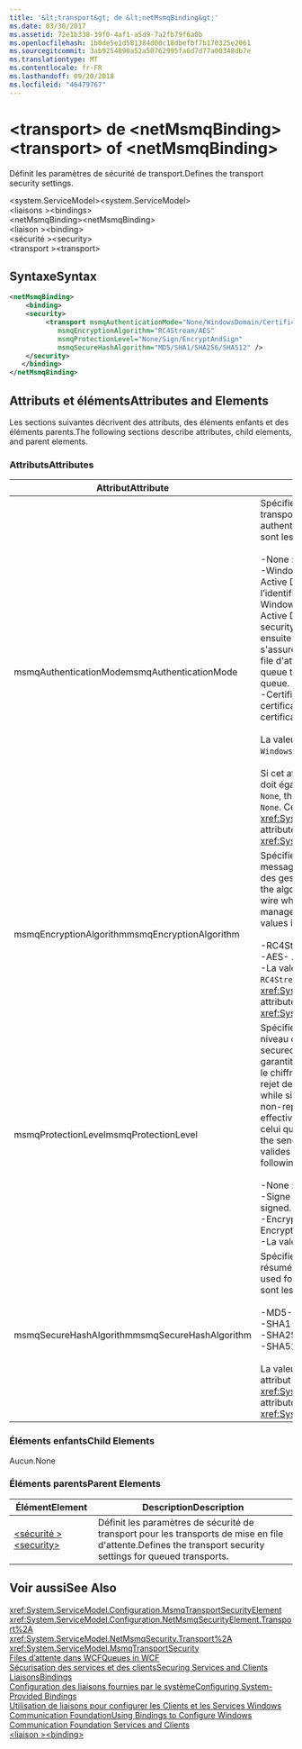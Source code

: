 ```yaml
---
title: '&lt;transport&gt; de &lt;netMsmqBinding&gt;'
ms.date: 03/30/2017
ms.assetid: 72e1b338-39f0-4af1-a5d9-7a2fb79f6a0b
ms.openlocfilehash: 1b0de5e1d581384d00c18dbefbf7b170325e2061
ms.sourcegitcommit: 3ab9254890a52a50762995fa6d7d77a00348db7e
ms.translationtype: MT
ms.contentlocale: fr-FR
ms.lasthandoff: 09/20/2018
ms.locfileid: "46479767"
---
```

# <a name="lttransportgt-of-ltnetmsmqbindinggt"></a><span data-ttu-id="4c3a3-102">&lt;transport&gt; de &lt;netMsmqBinding&gt;</span><span class="sxs-lookup"><span data-stu-id="4c3a3-102">&lt;transport&gt; of &lt;netMsmqBinding&gt;</span></span>
<span data-ttu-id="4c3a3-103">Définit les paramètres de sécurité de transport.</span><span class="sxs-lookup"><span data-stu-id="4c3a3-103">Defines the transport security settings.</span></span>  
  
 <span data-ttu-id="4c3a3-104">\<system.ServiceModel></span><span class="sxs-lookup"><span data-stu-id="4c3a3-104">\<system.ServiceModel></span></span>  
<span data-ttu-id="4c3a3-105">\<liaisons ></span><span class="sxs-lookup"><span data-stu-id="4c3a3-105">\<bindings></span></span>  
<span data-ttu-id="4c3a3-106">\<netMsmqBinding></span><span class="sxs-lookup"><span data-stu-id="4c3a3-106">\<netMsmqBinding></span></span>  
<span data-ttu-id="4c3a3-107">\<liaison ></span><span class="sxs-lookup"><span data-stu-id="4c3a3-107">\<binding></span></span>  
<span data-ttu-id="4c3a3-108">\<sécurité ></span><span class="sxs-lookup"><span data-stu-id="4c3a3-108">\<security></span></span>  
<span data-ttu-id="4c3a3-109">\<transport ></span><span class="sxs-lookup"><span data-stu-id="4c3a3-109">\<transport></span></span>  
  
## <a name="syntax"></a><span data-ttu-id="4c3a3-110">Syntaxe</span><span class="sxs-lookup"><span data-stu-id="4c3a3-110">Syntax</span></span>  
  
```xml  
<netMsmqBinding>  
    <binding>  
    <security>  
         <transport msmqAuthenticationMode="None/WindowsDomain/Certificate"  
            msmqEncryptionAlgorithm="RC4Stream/AES"  
            msmqProtectionLevel="None/Sign/EncryptAndSign"  
            msmqSecureHashAlgorithm="MD5/SHA1/SHA256/SHA512" />  
    </security>  
   </binding>  
</netMsmqBinding>  
```  
  
## <a name="attributes-and-elements"></a><span data-ttu-id="4c3a3-111">Attributs et éléments</span><span class="sxs-lookup"><span data-stu-id="4c3a3-111">Attributes and Elements</span></span>  
 <span data-ttu-id="4c3a3-112">Les sections suivantes décrivent des attributs, des éléments enfants et des éléments parents.</span><span class="sxs-lookup"><span data-stu-id="4c3a3-112">The following sections describe attributes, child elements, and parent elements.</span></span>  
  
### <a name="attributes"></a><span data-ttu-id="4c3a3-113">Attributs</span><span class="sxs-lookup"><span data-stu-id="4c3a3-113">Attributes</span></span>  
  
|<span data-ttu-id="4c3a3-114">Attribut</span><span class="sxs-lookup"><span data-stu-id="4c3a3-114">Attribute</span></span>|<span data-ttu-id="4c3a3-115">Description</span><span class="sxs-lookup"><span data-stu-id="4c3a3-115">Description</span></span>|  
|---------------|-----------------|  
|<span data-ttu-id="4c3a3-116">msmqAuthenticationMode</span><span class="sxs-lookup"><span data-stu-id="4c3a3-116">msmqAuthenticationMode</span></span>|<span data-ttu-id="4c3a3-117">Spécifie comment le message doit être authentifié par le transport MSMQ.</span><span class="sxs-lookup"><span data-stu-id="4c3a3-117">Specifies how the message must be authenticated by the MSMQ transport.</span></span> <span data-ttu-id="4c3a3-118">Les valeurs valides sont les suivantes :</span><span class="sxs-lookup"><span data-stu-id="4c3a3-118">Valid values include the following:</span></span><br /><br /> <span data-ttu-id="4c3a3-119">-None : Aucune authentification.</span><span class="sxs-lookup"><span data-stu-id="4c3a3-119">-   None: No authentication.</span></span><br /><span data-ttu-id="4c3a3-120">-WindowsDomain : Le mécanisme d’authentification utilise Active Directory pour récupérer le certificat X.509 pour l’identificateur de sécurité associé au message.</span><span class="sxs-lookup"><span data-stu-id="4c3a3-120">-   WindowsDomain: The authentication mechanism uses Active Directory to retrieve the X.509 certificate for the security identifier associated with the message.</span></span> <span data-ttu-id="4c3a3-121">Il est ensuite utilisé pour vérifier l'ACL de la file d'attente afin de s'assurer que l'utilisateur a l'autorisation en écriture dans la file d'attente.</span><span class="sxs-lookup"><span data-stu-id="4c3a3-121">This is then used to check the ACL of the queue to ensure the user has write permission for the queue.</span></span><br /><span data-ttu-id="4c3a3-122">-Certificate : Le canal récupère le certificat du magasin de certificats.</span><span class="sxs-lookup"><span data-stu-id="4c3a3-122">-   Certificate: The channel retrieves the certificate from the certificate store.</span></span><br /><br /> <span data-ttu-id="4c3a3-123">La valeur par défaut est `WindowsDomain`.</span><span class="sxs-lookup"><span data-stu-id="4c3a3-123">The default is `WindowsDomain`.</span></span><br /><br /> <span data-ttu-id="4c3a3-124">Si cet attribut a la valeur `None`, l'attribut `msmqProtectionLevel` doit également être défini à `None`.</span><span class="sxs-lookup"><span data-stu-id="4c3a3-124">If this attribute is set to `None`, the `msmqProtectionLevel` attribute must also be set to `None`.</span></span> <span data-ttu-id="4c3a3-125">Cet attribut est de type <xref:System.ServiceModel.MsmqAuthenticationMode></span><span class="sxs-lookup"><span data-stu-id="4c3a3-125">This attribute is of type <xref:System.ServiceModel.MsmqAuthenticationMode></span></span>|  
|<span data-ttu-id="4c3a3-126">msmqEncryptionAlgorithm</span><span class="sxs-lookup"><span data-stu-id="4c3a3-126">msmqEncryptionAlgorithm</span></span>|<span data-ttu-id="4c3a3-127">Spécifie l'algorithme à utiliser pour le chiffrement des messages sur le câble lors du transfert de messages entre des gestionnaires de file d'attente de messages.</span><span class="sxs-lookup"><span data-stu-id="4c3a3-127">Specifies the algorithm to be used for message encryption on the wire when transferring messages between message queue managers.</span></span> <span data-ttu-id="4c3a3-128">Les valeurs valides sont les suivantes :</span><span class="sxs-lookup"><span data-stu-id="4c3a3-128">Valid values include the following:</span></span><br /><br /> <span data-ttu-id="4c3a3-129">-RC4Stream</span><span class="sxs-lookup"><span data-stu-id="4c3a3-129">-   RC4Stream</span></span><br /><span data-ttu-id="4c3a3-130">-AES</span><span class="sxs-lookup"><span data-stu-id="4c3a3-130">-   AES</span></span><br /><span data-ttu-id="4c3a3-131">-La valeur par défaut est `RC4Stream`.</span><span class="sxs-lookup"><span data-stu-id="4c3a3-131">-   The default value is `RC4Stream`.</span></span> <span data-ttu-id="4c3a3-132">Cet attribut est de type <xref:System.ServiceModel.MsmqEncryptionAlgorithm>.</span><span class="sxs-lookup"><span data-stu-id="4c3a3-132">This attribute is of type <xref:System.ServiceModel.MsmqEncryptionAlgorithm>.</span></span>|  
|<span data-ttu-id="4c3a3-133">msmqProtectionLevel</span><span class="sxs-lookup"><span data-stu-id="4c3a3-133">msmqProtectionLevel</span></span>|<span data-ttu-id="4c3a3-134">Spécifie la façon dont les messages sont sécurisés au niveau du transport MSMQ.</span><span class="sxs-lookup"><span data-stu-id="4c3a3-134">Specifies the way messages are secured at the level of the MSMQ transport.</span></span> <span data-ttu-id="4c3a3-135">Le chiffrement garantit l'intégrité des messages, tandis que la signature et le chiffrement garantissent à la fois l'intégrité et le non-rejet des messages.</span><span class="sxs-lookup"><span data-stu-id="4c3a3-135">Encryption ensures message integrity, while sign and encrypt ensures both message integrity and non-repudiation.</span></span> <span data-ttu-id="4c3a3-136">Autrement dit, le message a été effectivement envoyé par l'expéditeur et l'expéditeur est celui qu'il prétend.</span><span class="sxs-lookup"><span data-stu-id="4c3a3-136">That is, the message indeed came from the sender and the sender is who he says he is.</span></span> <span data-ttu-id="4c3a3-137">Les valeurs valides sont les suivantes :</span><span class="sxs-lookup"><span data-stu-id="4c3a3-137">Valid values include the following:</span></span><br /><br /> <span data-ttu-id="4c3a3-138">-None : Aucune protection.</span><span class="sxs-lookup"><span data-stu-id="4c3a3-138">-   None: No protection.</span></span><br /><span data-ttu-id="4c3a3-139">-Signe : Les Messages sont signés.</span><span class="sxs-lookup"><span data-stu-id="4c3a3-139">-   Sign: Messages are signed.</span></span><br /><span data-ttu-id="4c3a3-140">-EncryptAndSign : Les Messages sont chiffrés et signés.</span><span class="sxs-lookup"><span data-stu-id="4c3a3-140">-   EncryptAndSign: Messages are encrypted and signed.</span></span><br /><span data-ttu-id="4c3a3-141">-La valeur par défaut est `Sign`.</span><span class="sxs-lookup"><span data-stu-id="4c3a3-141">-   The default is `Sign`.</span></span>|  
|<span data-ttu-id="4c3a3-142">msmqSecureHashAlgorithm</span><span class="sxs-lookup"><span data-stu-id="4c3a3-142">msmqSecureHashAlgorithm</span></span>|<span data-ttu-id="4c3a3-143">Spécifie l'algorithme de hachage à utiliser pour calculer le résumé de message.</span><span class="sxs-lookup"><span data-stu-id="4c3a3-143">Specifies the hash algorithm to be used for computing the message digest.</span></span> <span data-ttu-id="4c3a3-144">Les valeurs valides sont les suivantes :</span><span class="sxs-lookup"><span data-stu-id="4c3a3-144">Valid values include the following:</span></span><br /><br /> <span data-ttu-id="4c3a3-145">-MD5</span><span class="sxs-lookup"><span data-stu-id="4c3a3-145">-   MD5</span></span><br /><span data-ttu-id="4c3a3-146">-SHA1</span><span class="sxs-lookup"><span data-stu-id="4c3a3-146">-   SHA1</span></span><br /><span data-ttu-id="4c3a3-147">-SHA256</span><span class="sxs-lookup"><span data-stu-id="4c3a3-147">-   SHA256</span></span><br /><span data-ttu-id="4c3a3-148">-SHA512</span><span class="sxs-lookup"><span data-stu-id="4c3a3-148">-   SHA512</span></span><br /><br /> <span data-ttu-id="4c3a3-149">La valeur par défaut est `SHA1`.</span><span class="sxs-lookup"><span data-stu-id="4c3a3-149">The default is `SHA1`.</span></span> <span data-ttu-id="4c3a3-150">Cet attribut est de type <xref:System.ServiceModel.MsmqSecureHashAlgorithm>.</span><span class="sxs-lookup"><span data-stu-id="4c3a3-150">This attribute is of type <xref:System.ServiceModel.MsmqSecureHashAlgorithm>.</span></span>|  
  
### <a name="child-elements"></a><span data-ttu-id="4c3a3-151">Éléments enfants</span><span class="sxs-lookup"><span data-stu-id="4c3a3-151">Child Elements</span></span>  
 <span data-ttu-id="4c3a3-152">Aucun.</span><span class="sxs-lookup"><span data-stu-id="4c3a3-152">None</span></span>  
  
### <a name="parent-elements"></a><span data-ttu-id="4c3a3-153">Éléments parents</span><span class="sxs-lookup"><span data-stu-id="4c3a3-153">Parent Elements</span></span>  
  
|<span data-ttu-id="4c3a3-154">Élément</span><span class="sxs-lookup"><span data-stu-id="4c3a3-154">Element</span></span>|<span data-ttu-id="4c3a3-155">Description</span><span class="sxs-lookup"><span data-stu-id="4c3a3-155">Description</span></span>|  
|-------------|-----------------|  
|[<span data-ttu-id="4c3a3-156">\<sécurité ></span><span class="sxs-lookup"><span data-stu-id="4c3a3-156">\<security></span></span>](../../../../../docs/framework/configure-apps/file-schema/wcf/security-of-netmsmqbinding.md)|<span data-ttu-id="4c3a3-157">Définit les paramètres de sécurité de transport pour les transports de mise en file d'attente.</span><span class="sxs-lookup"><span data-stu-id="4c3a3-157">Defines the transport security settings for queued transports.</span></span>|  
  
## <a name="see-also"></a><span data-ttu-id="4c3a3-158">Voir aussi</span><span class="sxs-lookup"><span data-stu-id="4c3a3-158">See Also</span></span>  
 <xref:System.ServiceModel.Configuration.MsmqTransportSecurityElement>  
 <xref:System.ServiceModel.Configuration.NetMsmqSecurityElement.Transport%2A>  
 <xref:System.ServiceModel.NetMsmqSecurity.Transport%2A>  
 <xref:System.ServiceModel.MsmqTransportSecurity>  
 [<span data-ttu-id="4c3a3-159">Files d’attente dans WCF</span><span class="sxs-lookup"><span data-stu-id="4c3a3-159">Queues in WCF</span></span>](../../../../../docs/framework/wcf/feature-details/queues-in-wcf.md)  
 [<span data-ttu-id="4c3a3-160">Sécurisation des services et des clients</span><span class="sxs-lookup"><span data-stu-id="4c3a3-160">Securing Services and Clients</span></span>](../../../../../docs/framework/wcf/feature-details/securing-services-and-clients.md)  
 [<span data-ttu-id="4c3a3-161">Liaisons</span><span class="sxs-lookup"><span data-stu-id="4c3a3-161">Bindings</span></span>](../../../../../docs/framework/wcf/bindings.md)  
 [<span data-ttu-id="4c3a3-162">Configuration des liaisons fournies par le système</span><span class="sxs-lookup"><span data-stu-id="4c3a3-162">Configuring System-Provided Bindings</span></span>](../../../../../docs/framework/wcf/feature-details/configuring-system-provided-bindings.md)  
 [<span data-ttu-id="4c3a3-163">Utilisation de liaisons pour configurer les Clients et les Services Windows Communication Foundation</span><span class="sxs-lookup"><span data-stu-id="4c3a3-163">Using Bindings to Configure Windows Communication Foundation Services and Clients</span></span>](https://msdn.microsoft.com/library/bd8b277b-932f-472f-a42a-b02bb5257dfb)  
 [<span data-ttu-id="4c3a3-164">\<liaison ></span><span class="sxs-lookup"><span data-stu-id="4c3a3-164">\<binding></span></span>](../../../../../docs/framework/misc/binding.md)
